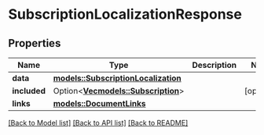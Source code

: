 # SubscriptionLocalizationResponse

## Properties

Name | Type | Description | Notes
------------ | ------------- | ------------- | -------------
**data** | [**models::SubscriptionLocalization**](SubscriptionLocalization.md) |  | 
**included** | Option<[**Vec<models::Subscription>**](Subscription.md)> |  | [optional]
**links** | [**models::DocumentLinks**](DocumentLinks.md) |  | 

[[Back to Model list]](../README.md#documentation-for-models) [[Back to API list]](../README.md#documentation-for-api-endpoints) [[Back to README]](../README.md)


